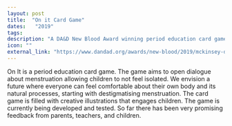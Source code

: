 ```yaml
---
layout: post
title:  "On it Card Game"
dates:   "2019"
tags: 
description: "A DA&D New Blood Award winning period education card game"
icon: ""
external_link: "https://www.dandad.org/awards/new-blood/2019/mckinsey-design-the-case-for-her/3444/on-it/"
---
```


On It is a period education card game. The game aims to open dialogue about menstruation allowing children to not feel isolated. We envision a future where everyone can feel comfortable about their own body and its natural processes, starting with destigmatising menstruation. The card game is filled with creative illustrations that engages children. The game is currently being developed and tested. So far there has been very promising feedback from parents, teachers, and children.

